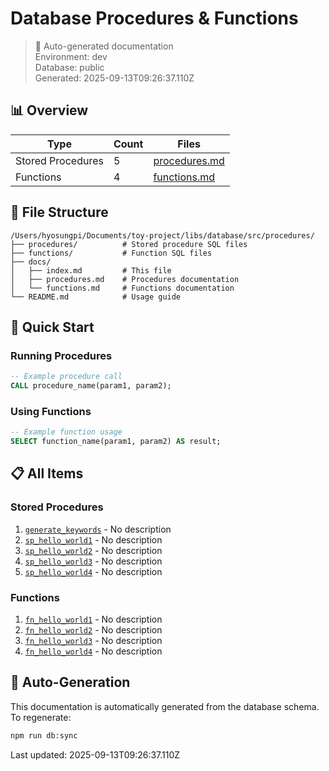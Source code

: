 # Database Procedures & Functions

> 🤖 Auto-generated documentation  
> Environment: dev  
> Database: public  
> Generated: 2025-09-13T09:26:37.110Z

## 📊 Overview

| Type | Count | Files |
|------|-------|-------|
| Stored Procedures | 5 | [procedures.md](./procedures.md) |
| Functions | 4 | [functions.md](./functions.md) |

## 📁 File Structure

```
/Users/hyosungpi/Documents/toy-project/libs/database/src/procedures/
├── procedures/          # Stored procedure SQL files
├── functions/           # Function SQL files
├── docs/
│   ├── index.md         # This file
│   ├── procedures.md    # Procedures documentation
│   └── functions.md     # Functions documentation
└── README.md            # Usage guide
```

## 🚀 Quick Start

### Running Procedures
```sql
-- Example procedure call
CALL procedure_name(param1, param2);
```

### Using Functions
```sql
-- Example function usage
SELECT function_name(param1, param2) AS result;
```

## 📋 All Items

### Stored Procedures
1. [`generate_keywords`](../procedures/generate_keywords.sql) - No description
2. [`sp_hello_world1`](../procedures/sp_hello_world1.sql) - No description
3. [`sp_hello_world2`](../procedures/sp_hello_world2.sql) - No description
4. [`sp_hello_world3`](../procedures/sp_hello_world3.sql) - No description
5. [`sp_hello_world4`](../procedures/sp_hello_world4.sql) - No description

### Functions
1. [`fn_hello_world1`](../functions/fn_hello_world1.sql) - No description
2. [`fn_hello_world2`](../functions/fn_hello_world2.sql) - No description
3. [`fn_hello_world3`](../functions/fn_hello_world3.sql) - No description
4. [`fn_hello_world4`](../functions/fn_hello_world4.sql) - No description

## 🔄 Auto-Generation

This documentation is automatically generated from the database schema. 
To regenerate:

```bash
npm run db:sync
```

Last updated: 2025-09-13T09:26:37.110Z
